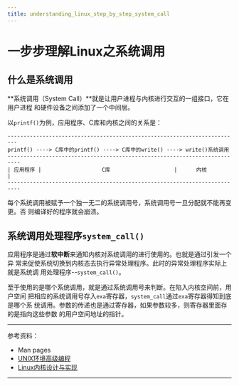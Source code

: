 ```yaml
---
title: understanding_linux_step_by_step_system_call
---
```


<head>
<link rel='stylesheet' href='/style/github2.css'/>
<meta http-equiv="Content-Type" content="text/html; charset=utf-8" />
</head>

一步步理解Linux之系统调用
=========================

## 什么是系统调用

**系统调用（System Call）**就是让用户进程与内核进行交互的一组接口，它在用户进程
和硬件设备之间添加了一个中间层。

以`printf()`为例，应用程序、C库和内核之间的关系是：

    -------------------------------------------------------------------------
    printf() ----> C库中的printf() ----> C库中的write() ----> write()系统调用
    --------------------------------------------------------------------------
    | 应用程序 |                   C库                    |      内核        |
    --------------------------------------------------------------------------

每个系统调用被赋予一个独一无二的系统调用号，系统调用号一旦分配就不能再变更。否
则编译好的程序就会崩溃。

## 系统调用处理程序`system_call()`

应用程序是通过**软中断**来通知内核对系统调用的进行使用的。也就是通过引发一个异
常来促使系统切换到内核态去执行异常处理程序。此时的异常处理程序实际上就是系统调
用处理程序--`system_call()`。

至于使用的是哪个系统调用，就是通过系统调用号来判断。在陷入内核空间前，用户空间
把相应的系统调用号存入`exa`寄存器，`system_call`通过`exa`寄存器得知到底是哪个系
统调用。参数的传递也是通过寄存器，如果参数较多，则寄存器里面存的是指向这些参数
的用户空间地址的指针。

----

参考资料：

* Man pages
* [UNIX环境高级编程](http://book.douban.com/subject/1788421/)
* [Linux内核设计与实现](http://book.douban.com/subject/6097773/)

----

<div id="disqus_thread"></div>
<script type="text/javascript">
/* * * CONFIGURATION VARIABLES: EDIT BEFORE PASTING INTO YOUR WEBPAGE * * */
    var disqus_shortname = 'gaopenghigh'; // required: replace example with your forum shortname

    /* * * DON'T EDIT BELOW THIS LINE * * */
    (function() {
        var dsq = document.createElement('script'); dsq.type = 'text/javascript'; dsq.async = true;
        dsq.src = '//' + disqus_shortname + '.disqus.com/embed.js';
        (document.getElementsByTagName('head')[0] || document.getElementsByTagName('body')[0]).appendChild(dsq);
    })();
</script>
<script>
  (function(i,s,o,g,r,a,m){i['GoogleAnalyticsObject']=r;i[r]=i[r]||function(){
  (i[r].q=i[r].q||[]).push(arguments)},i[r].l=1*new Date();a=s.createElement(o),
  m=s.getElementsByTagName(o)[0];a.async=1;a.src=g;m.parentNode.insertBefore(a,m)
  })(window,document,'script','//www.google-analytics.com/analytics.js','ga');

  ga('create', 'UA-40539766-1', 'github.com');
  ga('send', 'pageview');

</script>

